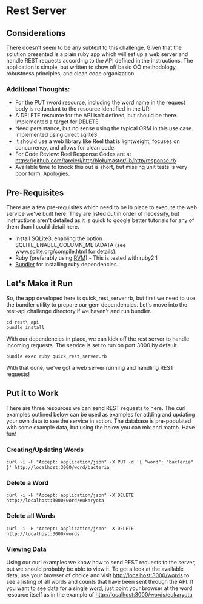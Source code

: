 Rest Server
===========

## Considerations

There doesn't seem to be any subtext to this challenge.  Given that the solution presented is a plain ruby app which
will set up a web server and handle REST requests according to the API defined in the instructions.  The application
is simple, but written to show off basic OO methodology, robustness principles, and clean code organization.

### Additional Thoughts:
* For the PUT /word resource, including the word name in the request body is redundant to the resource identified in the URI
* A DELETE resource for the API isn't defined, but should be there. Implemented a target for DELETE.
* Need persistance, but no sense using the typical ORM in this use case.  Implemented using direct sqlite3
* It should use a web library like Reel that is lightweight, focuses on concurrency, and allows for clean code.
* For Code Review: Reel Response Codes are at https://github.com/tarcieri/http/blob/master/lib/http/response.rb
* Available time to knock this out is short, but missing unit tests is very poor form. Apologies.

## Pre-Requisites
There are a few pre-requisites which need to be in place to execute the web service we've built here.  They are listed
out in order of necessity, but instructions aren't detailed as it is quick to google better tutorials for any of them
than I could detail here.

* Install SQLite3, enabling the option SQLITE_ENABLE_COLUMN_METADATA (see www.sqlite.org/compile.html for details).
* Ruby (preferably using [RVM](http://rvm.io)) - This is tested with ruby2.1
* [Bundler](http://bundler.io/) for installing ruby dependencies.


## Let's Make it Run
So, the app developed here is quick_rest_server.rb, but first we need to use the bundler utility to prepare our gem
dependencies. Let's move into the rest-api challenge directory if we haven't and run bundler.

```
cd rest\ api
bundle install
```

With our dependencies in place, we can kick off the rest server to handle incoming requests.  The service is set to
run on port 3000 by default.

```
bundle exec ruby quick_rest_server.rb
```

With that done, we've got a web server running and handling REST requests!


## Put it to Work
There are three resources we can send REST requests to here. The curl examples outlined below can be used as examples
for adding and updating your own data to see the service in action. The database is pre-populated with some example
data, but using the below you can mix and match. Have fun!

### Creating/Updating Words
```
curl -i -H "Accept: application/json" -X PUT -d '{ "word": "bacteria" }' http://localhost:3000/word/bacteria
```

### Delete a Word
```
curl -i -H "Accept: application/json" -X DELETE http://localhost:3000/word/eukaryota
```

### Delete all Words
```
curl -i -H "Accept: application/json" -X DELETE http://localhost:3000/words
```

### Viewing Data
Using our curl examples we know how to send REST requests to the server, but we should probably be able to view it. To
get a look at the available data, use your browser of choice and visit [http://localhost:3000/words](http://localhost:3000/words)
to see a listing of all words and counts that have been sent through the API.  If you want to see data for a single word, just
point your browser at the word resource itself as in the example of [http://localhost:3000/words/eukaryota](http://localhost:3000/words/eukaryota)

